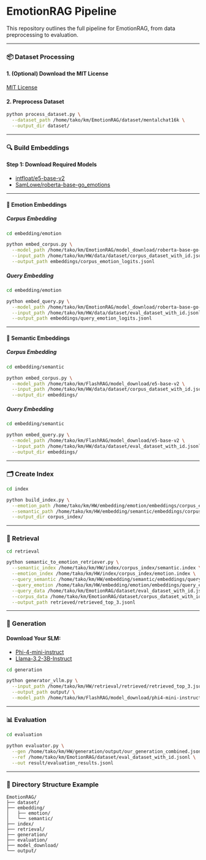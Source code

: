 # EmotionRAG Pipeline

This repository outlines the full pipeline for EmotionRAG, from data preprocessing to evaluation.

---

### 📦 Dataset Processing

#### 1. (Optional) Download the MIT License

[MIT License](https://huggingface.co/datasets/choosealicense/licenses/blob/main/markdown/mit.md)

#### 2. Preprocess Dataset

```bash
python process_dataset.py \
  --dataset_path /home/tako/km/EmotionRAG/dataset/mentalchat16k \
  --output_dir dataset/
```

---

### 🔍 Build Embeddings

#### Step 1: Download Required Models

- [intfloat/e5-base-v2](https://huggingface.co/intfloat/e5-base-v2)  
- [SamLowe/roberta-base-go_emotions](https://huggingface.co/SamLowe/roberta-base-go_emotions)

---

#### 💬 Emotion Embeddings

##### Corpus Embedding

```bash
cd embedding/emotion

python embed_corpus.py \
  --model_path /home/tako/km/EmotionRAG/model_download/roberta-base-go-emotions \
  --input_path /home/tako/km/HW/data/dataset/corpus_dataset_with_id.jsonl \
  --output_path embeddings/corpus_emotion_logits.jsonl
```

##### Query Embedding

```bash
cd embedding/emotion

python embed_query.py \
  --model_path /home/tako/km/EmotionRAG/model_download/roberta-base-go-emotions \
  --input_path /home/tako/km/HW/data/dataset/eval_dataset_with_id.jsonl \
  --output_path embeddings/query_emotion_logits.jsonl
```

---

#### 🧠 Semantic Embeddings

##### Corpus Embedding

```bash
cd embedding/semantic

python embed_corpus.py \
  --model_path /home/tako/km/FlashRAG/model_download/e5-base-v2 \
  --input_path /home/tako/km/HW/data/dataset/corpus_dataset_with_id.jsonl \
  --output_dir embeddings/
```

##### Query Embedding

```bash
cd embedding/semantic

python embed_query.py \
  --model_path /home/tako/km/FlashRAG/model_download/e5-base-v2 \
  --input_path /home/tako/km/HW/data/dataset/eval_dataset_with_id.jsonl \
  --output_dir embeddings/
```

---

### 🗂️ Create Index

```bash
cd index

python build_index.py \
  --emotion_path /home/tako/km/HW/embedding/emotion/embeddings/corpus_emotion_logits.jsonl \
  --semantic_path /home/tako/km/HW/embedding/semantic/embeddings/corpus_embeddings.npy \
  --output_dir corpus_index/
```

---

### 🔎 Retrieval

```bash
cd retrieval

python semantic_to_emotion_retriever.py \
  --semantic_index /home/tako/km/HW/index/corpus_index/semantic.index \
  --emotion_index /home/tako/km/HW/index/corpus_index/emotion.index \
  --query_semantic /home/tako/km/HW/embedding/semantic/embeddings/query_embeddings.npy \
  --query_emotion /home/tako/km/HW/embedding/emotion/embeddings/query_emotion_logits.jsonl \
  --query_data /home/tako/km/EmotionRAG/dataset/eval_dataset_with_id.jsonl \
  --corpus_data /home/tako/km/EmotionRAG/dataset/corpus_dataset_with_id.jsonl \
  --output_path retrieved/retrieved_top_3.jsonl
```

---

### 🧠 Generation

#### Download Your SLM:

- [Phi-4-mini-instruct](https://huggingface.co/microsoft/Phi-4-mini-instruct)  
- [Llama-3.2-3B-Instruct](https://huggingface.co/meta-llama/Llama-3.2-3B-Instruct)

```bash
cd generation

python generator_vllm.py \
  --input_path /home/tako/km/HW/retrieval/retrieved/retrieved_top_3.jsonl \
  --output_path output/ \
  --model_path /home/tako/km/FlashRAG/model_download/phi4-mini-instruct
```

---

### 📊 Evaluation

```bash
cd evaluation

python evaluator.py \
  --gen /home/tako/km/HW/generation/output/our_generation_combined.jsonl \
  --ref /home/tako/km/EmotionRAG/dataset/eval_dataset_with_id.jsonl \
  --out result/evaluation_results.jsonl
```

---

### 📁 Directory Structure Example

```
EmotionRAG/
├── dataset/
├── embedding/
│   ├── emotion/
│   └── semantic/
├── index/
├── retrieval/
├── generation/
├── evaluation/
├── model_download/
└── output/
```

